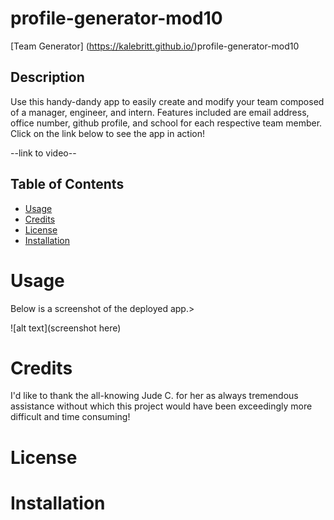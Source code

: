 # profile-generator-mod10

[Team Generator] (https://kalebritt.github.io/)profile-generator-mod10

## Description
Use this handy-dandy app to easily create and modify your team composed of a manager, engineer, and intern.  Features included are email address, office number, github profile, and school for each respective team member.  Click on the link below to see the app in action!

--link to video--

## Table of Contents

- [Usage](#usage)
- [Credits](#credits)
- [License](#license)
- [Installation](#installation)

# Usage
Below is a screenshot of the deployed app.>

![alt text](screenshot here)

# Credits
I'd like to thank the all-knowing Jude C. for her as always tremendous assistance without which this project would have been exceedingly more difficult and time consuming!

# License

# Installation 
